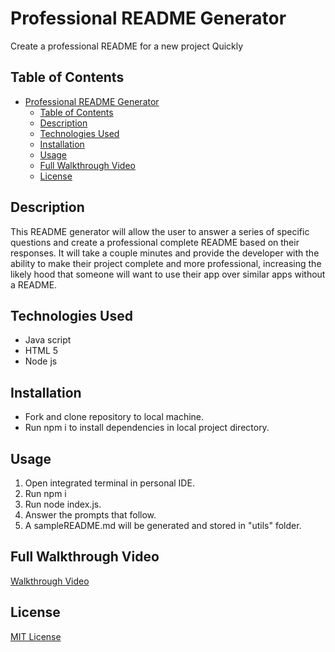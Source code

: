 # Professional README Generator

Create a professional README for a new project Quickly

## Table of Contents

- [Professional README Generator](#professional-readme-generator)
  - [Table of Contents](#table-of-contents)
  - [Description](#description)
  - [Technologies Used](#technologies-used)
  - [Installation](#installation)
  - [Usage](#usage)
  - [Full Walkthrough Video](#full-walkthrough-video)
  - [License](#license)

## Description

This README generator will allow the user to answer a series of specific questions and create a professional complete README based on their responses. It will take a couple minutes and provide the developer with the ability to make their project complete and more professional, increasing the likely hood that someone will want to use their app over similar apps without a README.

## Technologies Used

- Java script
- HTML 5
- Node js

## Installation

- Fork and clone repository to local machine.
- Run npm i to install dependencies in local project directory.

## Usage

1. Open integrated terminal in personal IDE.
2. Run npm i
3. Run node index.js.
4. Answer the prompts that follow.
5. A sampleREADME.md will be generated and stored in "utils" folder.

## Full Walkthrough Video

[Walkthrough Video](https://drive.google.com/file/d/1L24564lZzsv3l9NL3h_cn8Bn-iRD3xQM/view)

## License

[MIT License](LICENSE)
